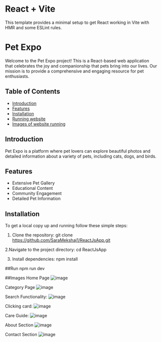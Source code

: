 # React + Vite

This template provides a minimal setup to get React working in Vite with HMR and some ESLint rules.


# Pet Expo

Welcome to the Pet Expo project! This is a React-based web application that celebrates the joy and companionship that pets bring into our lives. Our mission is to provide a comprehensive and engaging resource for pet enthusiasts.

## Table of Contents
- [Introduction](#introduction)
- [Features](#features)
- [Installation](#installation)
- [Running website](#Run)
- [Images of website running](Images)

## Introduction
Pet Expo is a platform where pet lovers can explore beautiful photos and detailed information about a variety of pets, including cats, dogs, and birds.

## Features
- Extensive Pet Gallery
- Educational Content
- Community Engagement
- Detailed Pet Information

## Installation

To get a local copy up and running follow these simple steps:

1. Clone the repository:
   git clone https://github.com/SaraMekshaj1/ReactJsApp.git
   
2.Navigate to the project directory:
cd ReactJsApp

3. Install dependencies:
npm install

##Run
npm run dev 

##Images
Home Page
![image](https://github.com/user-attachments/assets/7efbb637-216a-4af6-8f1b-14644b054441)

Category Page 
![image](https://github.com/user-attachments/assets/ad60d10a-f5e5-4918-a1f4-10361b889ef7)

Search Functionality: 
![image](https://github.com/user-attachments/assets/ec6282c9-ccec-4fb7-bf91-d998d4378209)

Clicking card: 
![image](https://github.com/user-attachments/assets/76814dc0-df3b-4572-b3a1-72235f4a400e)

Care Guide:
![image](https://github.com/user-attachments/assets/b3828ccb-2904-4cde-b348-b4a4a2b10440)

About Section
![image](https://github.com/user-attachments/assets/afd7a863-6891-493b-85ed-0987b55be5ed)

Contact Section
![image](https://github.com/user-attachments/assets/e413ab4b-5646-461e-beba-1fd4b13e089f)






